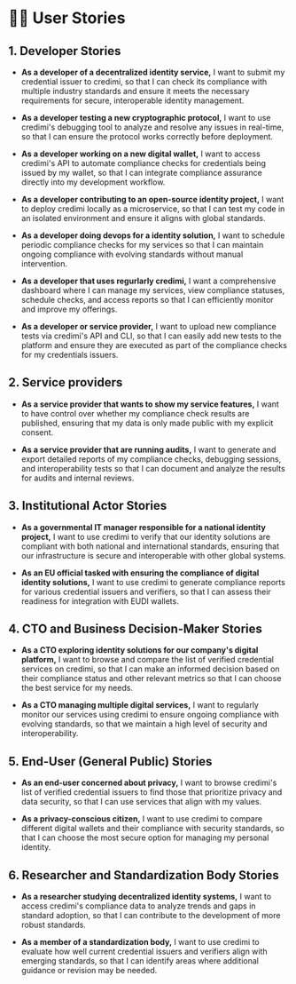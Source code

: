 <!--
SPDX-FileCopyrightText: 2024 Puria Nafisi Azizi
SPDX-FileCopyrightText: 2024 Puria Nafisi Azizi
SPDX-FileCopyrightText: 2024 The Forkbomb Company

SPDX-License-Identifier: CC-BY-NC-SA-4.0
-->

# 🧑‍💻 User Stories

## 1. Developer Stories

- **As a developer of a decentralized identity service,** I want to submit my credential issuer to credimi, so that I can check its compliance with multiple industry standards and ensure it meets the necessary requirements for secure, interoperable identity management.

- **As a developer testing a new cryptographic protocol,** I want to use credimi's debugging tool to analyze and resolve any issues in real-time, so that I can ensure the protocol works correctly before deployment.

- **As a developer working on a new digital wallet,** I want to access credimi's API to automate compliance checks for credentials being issued by my wallet, so that I can integrate compliance assurance directly into my development workflow.

- **As a developer contributing to an open-source identity project,** I want to deploy credimi locally as a microservice, so that I can test my code in an isolated environment and ensure it aligns with global standards.

- **As a developer doing devops for a identity solution,** I want to schedule periodic compliance checks for my services so that I can maintain ongoing compliance with evolving standards without manual intervention.

- **As a developer that uses regurlarly credimi,** I want a comprehensive dashboard where I can manage my services, view compliance statuses, schedule checks, and access reports so that I can efficiently monitor and improve my offerings.

- **As a developer or service provider,** I want to upload new compliance tests via credimi's API and CLI, so that I can easily add new tests to the platform and ensure they are executed as part of the compliance checks for my credentials issuers.

## 2. Service providers

- **As a service provider that wants to show my service features,** I want to have control over whether my compliance check results are published, ensuring that my data is only made public with my explicit consent.

- **As a service provider that are running audits,** I want to generate and export detailed reports of my compliance checks, debugging sessions, and interoperability tests so that I can document and analyze the results for audits and internal reviews.

## 3. Institutional Actor Stories

- **As a governmental IT manager responsible for a national identity project,** I want to use credimi to verify that our identity solutions are compliant with both national and international standards, ensuring that our infrastructure is secure and interoperable with other global systems.

- **As an EU official tasked with ensuring the compliance of digital identity solutions,** I want to use credimi to generate compliance reports for various credential issuers and verifiers, so that I can assess their readiness for integration with EUDI wallets.

## 4. CTO and Business Decision-Maker Stories

- **As a CTO exploring identity solutions for our company's digital platform,** I want to browse and compare the list of verified credential services on credimi, so that I can make an informed decision based on their compliance status and other relevant metrics so that I can choose the best service for my needs.

- **As a CTO managing multiple digital services,** I want to regularly monitor our services using credimi to ensure ongoing compliance with evolving standards, so that we maintain a high level of security and interoperability.

## 5. End-User (General Public) Stories

- **As an end-user concerned about privacy,** I want to browse credimi's list of verified credential issuers to find those that prioritize privacy and data security, so that I can use services that align with my values.

- **As a privacy-conscious citizen,** I want to use credimi to compare different digital wallets and their compliance with security standards, so that I can choose the most secure option for managing my personal identity.

## 6. Researcher and Standardization Body Stories

- **As a researcher studying decentralized identity systems,** I want to access credimi's compliance data to analyze trends and gaps in standard adoption, so that I can contribute to the development of more robust standards.

- **As a member of a standardization body,** I want to use credimi to evaluate how well current credential issuers and verifiers align with emerging standards, so that I can identify areas where additional guidance or revision may be needed.
